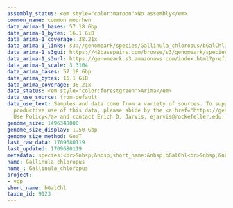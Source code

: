 ```yaml
---
assembly_status: <em style="color:maroon">No assembly</em>
common_name: common moorhen
data_arima-1_bases: 57.18 Gbp
data_arima-1_bytes: 16.1 GiB
data_arima-1_coverage: 38.21x
data_arima-1_links: s3://genomeark/species/Gallinula_chloropus/bGalChl1/genomic_data/arima/<br>
data_arima-1_s3gui: https://42basepairs.com/browse/s3/genomeark/species/Gallinula_chloropus/bGalChl1/genomic_data/arima/
data_arima-1_s3url: https://genomeark.s3.amazonaws.com/index.html?prefix=species/Gallinula_chloropus/bGalChl1/genomic_data/arima/
data_arima-1_scale: 3.3104
data_arima_bases: 57.18 Gbp
data_arima_bytes: 16.1 GiB
data_arima_coverage: 38.21x
data_status: <em style="color:forestgreen">Arima</em>
data_use_source: from-default
data_use_text: Samples and data come from a variety of sources. To support fair and
  productive use of this data, please abide by the <a href="https://genome10k.soe.ucsc.edu/data-use-policies/">Data
  Use Policy</a> and contact Erich D. Jarvis, ejarvis@rockefeller.edu, with any questions.
genome_size: 1496340000
genome_size_display: 1.50 Gbp
genome_size_method: GoaT
last_raw_data: 1709680119
last_updated: 1709680119
metadata: species:<br>&nbsp;&nbsp;short_name:&nbsp;bGalChl<br>&nbsp;&nbsp;name:&nbsp;Gallinula&nbsp;chloropus<br>&nbsp;&nbsp;taxon_id:&nbsp;9123<br>&nbsp;&nbsp;common_name:&nbsp;common&nbsp;moorhen<br>&nbsp;&nbsp;order:<br>&nbsp;&nbsp;&nbsp;&nbsp;name:&nbsp;Gruiformes<br>&nbsp;&nbsp;family:<br>&nbsp;&nbsp;&nbsp;&nbsp;name:&nbsp;Rallidae<br>&nbsp;&nbsp;individuals:<br>&nbsp;&nbsp;&nbsp;&nbsp;-&nbsp;short_name:&nbsp;bGalChl1<br>&nbsp;&nbsp;&nbsp;&nbsp;&nbsp;&nbsp;biosample_id:&nbsp;SAMEA113398958<br>&nbsp;&nbsp;&nbsp;&nbsp;&nbsp;&nbsp;sex:&nbsp;male<br>&nbsp;&nbsp;genome_size:&nbsp;1496340000<br>&nbsp;&nbsp;genome_size_method:&nbsp;GoaT<br>&nbsp;&nbsp;project:&nbsp;[&nbsp;vgp&nbsp;]<br>
name: Gallinula chloropus
name_: Gallinula_chloropus
project:
- vgp
short_name: bGalChl
taxon_id: 9123
---
```

